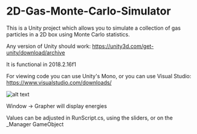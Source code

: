 # 2D-Gas-Monte-Carlo-Simulator
This is a Unity project which allows you to simulate a collection of gas particles in a 2D box using Monte Carlo statistics.

Any version of Unity should work: https://unity3d.com/get-unity/download/archive

It is functional in 2018.2.16f1

For viewing code you can use Unity's Mono, or you can use Visual Studio: https://www.visualstudio.com/downloads/

![alt text](https://i.imgur.com/TdQ5eJe.gif)

Window -> Grapher will display energies

Values can be adjusted in RunScript.cs, using the sliders, or on the \_Manager GameObject
